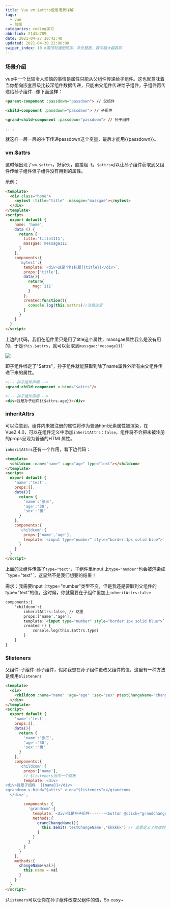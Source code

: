 ```yaml
---
title: Vue vm.$attrs使用场景详解
tags:
  - vue
  - 前端
categories: coding学习
abbrlink: 21d1a789
date: 2021-04-27 10:42:40
updated: 2021-04-30 22:00:00
swiper_index: 10 #置顶轮播图顺序，非负整数，数字越大越靠前
---
```


### 场景介绍

vue中一个比较令人烦恼的事情是属性只能从父组件传递给子组件。这也就意味着当你想向嵌套层级比较深组件数据传递，只能由父组件传递给子组件，子组件再传递给孙子组件...像下面这样：

```html
<parent-component :passdown="passdown"> // 父组件

<child-component :passdown="passdown"> // 子组件

<grand-child-component :passdown="passdown"> // 孙子组件

....

```

就这样一层一层的往下传递passdown这个变量，最后才能用{{passdown}}。

### vm.$attrs

这时候出现了`vm.$attrs`，好家伙，直接起飞。`$attrs`可以让孙子组件获取到父组件传给子组件但子组件没有用到的属性。

示例：

```html
<template>
  <div class="home">
    <mytest :title="title" :massgae="massgae"></mytest>
  </div>
</template>
<script>
  export default {
    name: 'home',
    data () {
      return {
        title:'title1111',
        massgae:'message111'
      }
    },
    components:{
      'mytest':{
        template:`<div>这是个h1标题{{title}}</div>`,
        props:['title'],
        data(){
          return{
            mag:'111'
          }
        },
        created:function(){
          console.log(this.$attrs)//注意这里
        }
      }
    }
  }
</script>
```

上边的代码，我们在组件里只是用了title这个属性，massgae属性我么是没有用的，于是`this.$attrs`，就可以获取到`massgae:'message111'`

![](https://img.jbzj.com/file_images/article/202003/202038101325644.jpg?202028101413)

即子组件绑定了"$attrs"，孙子组件就能获取到除了name属性外所有由父组件传递下来的属性。

```html
<!-- 孙子组件声明 -->
<grand-child-component v-bind="$attrs"/> 

<!-- 孙子组件调用 -->
<div>我是孙子组件{{$attrs.age}}</div>
```

### inheritAttrs

可以注意到，组件内未被注册的属性将作为普通html元素属性被渲染，在Vue2.4.0，可以在组件定义中添加`inheritAttrs：false`，组件将不会把未被注册的props呈现为普通的HTML属性。

`inheritAttrs`还有一个作用，看下边代码：

```html
<template>
  <childcom :name="name" :age="age" type="text"></childcom>
</template>
<script>
  export default {
    'name':'test',
    props:[],
    data(){
      return {
        'name':'张三',
        'age':'30',
        'sex':'男'
      }
    },
    components:{
      'childcom':{
        props:['name','age'],
        template:`<input type="number" style="border:1px solid blue">`,
      }
    }
  }
</script>
```

上面的父组件传递了`type="text"`，子组件里input 上`type="number"`也会被渲染成``type="text"`，这显然不是我们想要的结果！

需求：我需要input 上type="number"类型不变，但是我还是要取到父组件的type="text"的值，这时候，你就需要在子组件里加上`inheritAttrs:false`

```html
components:{
	'childcom':{
		inheritAttrs:false, // 这里
		props:['name','age'],
		template:`<input type="number" style="border:1px solid blue">`,
		created () {
			console.log(this.$attrs.type)
		}
	}
}
```

### $listeners

父组件-子组件-孙子组件，假如我想在孙子组件更改父组件的值，这里有一种方法是使用`$listeners`

```html
<template>
  <div>
    <childcom :name="name" :age="age" :sex="sex" @testChangeName="changeName"/>
  </div>
</template>
<script>
  export default {
    'name':'test',
    props:[],
    data(){
      return {
        'name':'张三',
        'age':'30',
        'sex':'男'
      }
    },
    components:{
      'childcom':{
        props:['name'],
        // $listeners当作一个跳板
        template:`<div>
<div>我是子组件  {{name}}</div>
<grandcom v-bind="$attrs" v-on="$listeners"></grandcom> 
  </div>`,

        components: {
          'grandcom':{
            template:`<div>我是孙子组件-------<button @click="grandChangeName">改变名字</button></div>`,
            methods:{
              grandChangeName(){
                this.$emit('testChangeName','kkkkkk') // 这里定义了修改的方法
              }
            }
          }
        }
      }
    },
    methods:{
      changeName(val){
        this.name = val
      }
    }
  }
</script>

```

`$listeners`可以让你在孙子组件改变父组件的值，So easy~


